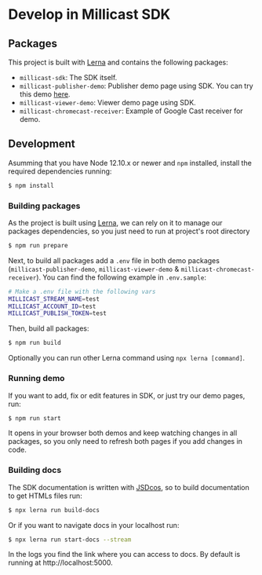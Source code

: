 # Develop in Millicast SDK
## Packages
This project is built with [Lerna](https://lerna.js.org/) and contains the following packages:

- `millicast-sdk`: The SDK itself.
- `millicast-publisher-demo`: Publisher demo page using SDK. You can try this demo [here](https://demo.millicast.com/?codec=h264&nosimulcast).
- `millicast-viewer-demo`: Viewer demo page using SDK.
- `millicast-chromecast-receiver`: Example of Google Cast receiver for demo.

## Development
Asumming that you have Node 12.10.x or newer and `npm` installed, install the required dependencies running:
```sh
$ npm install
```
### Building packages
As the project is built using [Lerna](https://lerna.js.org/), we can rely on it to manage our packages dependencies, so you just need to run at project's root directory
```sh
$ npm run prepare
```

Next, to build all packages add a `.env` file in both demo packages (`millicast-publisher-demo`, `millicast-viewer-demo` & `millicast-chromecast-receiver`). You can find the following example in `.env.sample`:
```sh
# Make a .env file with the following vars
MILLICAST_STREAM_NAME=test
MILLICAST_ACCOUNT_ID=test
MILLICAST_PUBLISH_TOKEN=test
```

Then, build all packages:
```sh
$ npm run build
```

Optionally you can run other Lerna command using `npx lerna [command]`.

### Running demo
If you want to add, fix or edit features in SDK, or just try our demo pages, run:
```sh
$ npm run start
```
It opens in your browser both demos and keep watching changes in all packages, so you only need to refresh both pages if you add changes in code.

### Building docs
The SDK documentation is written with [JSDcos](https://jsdoc.app/), so to build documentation to get HTMLs files run:
```sh
$ npx lerna run build-docs
```

Or if you want to navigate docs in your localhost run:
```sh
$ npx lerna run start-docs --stream
```
In the logs you find the link where you can access to docs. By default is running at http://localhost:5000.